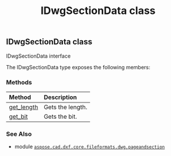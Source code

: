 ﻿---
title: IDwgSectionData class
second_title: Aspose.CAD for Python via .NET API References
description: 
type: docs
weight: 10
url: /aspose.cad.dxf.core.fileformats.dwg.pageandsection/idwgsectiondata/
is_root: false
---

## IDwgSectionData class

IDwgSectionData interface



The IDwgSectionData type exposes the following members:

### Methods
| Method | Description |
| :- | :- |
| [get_length](/cad/python-net/aspose.cad.dxf.core.fileformats.dwg.pageandsection/idwgsectiondata/get_length/#) | Gets the length. |
| [get_bit](/cad/python-net/aspose.cad.dxf.core.fileformats.dwg.pageandsection/idwgsectiondata/get_bit/#int) | Gets the bit. |



### See Also
* module [`aspose.cad.dxf.core.fileformats.dwg.pageandsection`](..)
